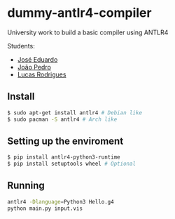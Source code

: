 # dummy-antlr4-compiler
University work to build a basic compiler using ANTLR4

Students:
- [José Eduardo ](https://github.com/jeduardo824)
- [João Pedro](https://github.com/sosolidkk)
- [Lucas Rodrigues](https://github.com/marmitoTH)

## Install
```sh
$ sudo apt-get install antlr4 # Debian like
$ sudo pacman -S antlr4 # Arch like
```

## Setting up the enviroment
```sh
$ pip install antlr4-python3-runtime
$ pip install setuptools wheel # Optional
```

## Running
```sh
antlr4 -Dlanguage=Python3 Hello.g4
python main.py input.vis
```